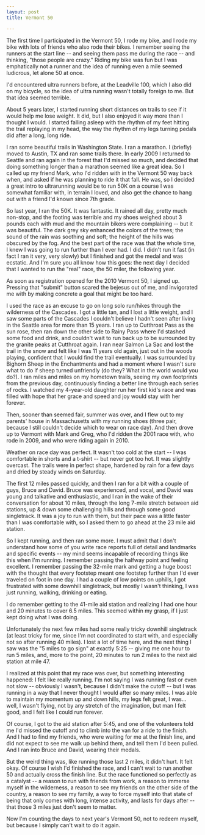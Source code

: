 ```yaml
---
layout: post
title: Vermont 50

---
```

The first time I participated in the Vermont 50, I rode my bike, and I rode my bike with lots of friends who also rode their bikes. I remember seeing the runners at the start line -- and seeing them pass me during the race -- and thinking, "those people are crazy." Riding my bike was fun but I was emphatically not a runner and the idea of running even a mile seemed ludicrous, let alone 50 at once.  
  
I'd encountered ultra runners before, at the Leadville 100, which I also did on my bicycle, so the idea of ultra running wasn't totally foreign to me. But that idea seemed terrible.  
  
About 5 years later, I started running short distances on trails to see if it would help me lose weight. It did, but I also enjoyed it way more than I thought I would. I started falling asleep with the rhythm of my feet hitting the trail replaying in my head, the way the rhythm of my legs turning pedals did after a long, long ride.  
  
I ran some beautiful trails in Washington State. I ran a marathon. I \(briefly\) moved to Austin, TX and ran some trails there. In early 2009 I returned to Seattle and ran again in the forest that I'd missed so much, and decided that doing something longer than a marathon seemed like a great idea. So I called up my friend Mark, who I'd ridden with in the Vermont 50 way back when, and asked if he was planning to ride it that fall. He was, so I decided a great intro to ultrarunning would be to run 50K on a course I was somewhat familiar with, in terrain I loved, and also get the chance to hang out with a friend I'd known since 7th grade.  
  
So last year, I ran the 50K. It was fantastic. It rained all day, pretty much non-stop, and the footing was terrible and my shoes weighed about 3 pounds each with mud and the mountain bikers were complaining -- but it was beautiful. The dark grey sky enhanced the colors of the trees; the sound of the rain was soothing and soft; the height of the hills was obscured by the fog. And the best part of the race was that the whole time, I knew I was going to run further than I ever had. I did. I didn't run it fast \(in fact I ran it very, very slowly\) but I finished and got the medal and was ecstatic. And I'm sure you all know how this goes: the next day I decided that I wanted to run the "real" race, the 50 miler, the following year.  
  
As soon as registration opened for the 2010 Vermont 50, I signed up. Pressing that "submit" button scared the bejesus out of me, and invigorated me with by making concrete a goal that might be too hard.  
  
I used the race as an excuse to go on long solo run/hikes through the wilderness of the Cascades. I got a little tan, and I lost a little weight, and I saw some parts of the Cascades I couldn't believe I hadn't seen after living in the Seattle area for more than 15 years. I ran up to Cutthroat Pass as the sun rose, then ran down the other side to Rainy Pass where I'd stashed some food and drink, and couldn't wait to run back up to be surrounded by the granite peaks at Cutthroat again. I ran near Salmon La Sac and lost the trail in the snow and felt like I was 11 years old again, just out in the woods playing, confident that I would find the trail eventually. I was surrounded by Bighorn Sheep in the Enchantments and had a moment where I wasn't sure what to do if sheep turned unfriendly \(do they? What in the world would you do?\). I ran miles and miles on my hometown trails, seeing my own footprints from the previous day, continuously finding a better line through each series of rocks. I watched my 4-year-old daughter run her first kid's race and was filled with hope that her grace and speed and joy would stay with her forever.  
  
Then, sooner than seemed fair, summer was over, and I flew out to my parents' house in Massachusetts with my running shoes \(three pair, because I still couldn't decide which to wear on race day\). And then drove up to Vermont with Mark and Greg, who I'd ridden the 2001 race with, who rode in 2009, and who were riding again in 2010.  
  
Weather on race day was perfect. It wasn't too cold at the start -- I was comfortable in shorts and a t-shirt -- but never got too hot. It was slightly overcast. The trails were in perfect shape, hardened by rain for a few days and dried by steady winds on Saturday.  
  
The first 12 miles passed quickly, and then I ran for a bit with a couple of guys, Bruce and David. Bruce was experienced, and vocal, and David was young and talkative and enthusiastic, and I ran in the wake of their conversation for about 10 miles, through the long 7-mile stretch between aid stations, up & down some challenging hills and through some good singletrack. It was a joy to run with them, but their pace was a little faster than I was comfortable with, so I asked them to go ahead at the 23 mile aid station.  
  
So I kept running, and then ran some more. I must admit that I don't understand how some of you write race reports full of detail and landmarks and specific events -- my mind seems incapable of recording things like this when I'm running. I remember passing the halfway point and feeling excellent. I remember passing the 32-mile mark and getting a huge boost with the thought that every footstep meant one footstep further than I'd ever traveled on foot in one day. I had a couple of low points on uphills, I got frustrated with some downhill singletrack, but mostly I wasn't thinking, I was just running, walking, drinking or eating.  
  
I do remember getting to the 41-mile aid station and realizing I had one hour and 20 minutes to cover 6.5 miles. This seemed within my grasp, if I just kept doing what I was doing.  
  
Unfortunately the next few miles had some really tricky downhill singletrack \(at least tricky for me, since I'm not coordinated to start with, and especially not so after running 40 miles\). I lost a lot of time here, and the next thing I saw was the "5 miles to go sign" at exactly 5:25 -- giving me one hour to run 5 miles, and, more to the point, 20 minutes to run 2 miles to the next aid station at mile 47.  
  
I realized at this point that my race was over, but something interesting happened: I felt like really running. I'm not saying I was running fast or even not slow -- obviously I wasn't, because I didn't make the cutoff -- but I was running in a way that I never thought I would after so many miles. I was able to maintain my momentum up and down hills, my legs felt great, I was... well, I wasn't flying, not by any stretch of the imagination, but man I felt good, and I felt like I could run forever.  
  
Of course, I got to the aid station after 5:45, and one of the volunteers told me I'd missed the cutoff and to climb into the van for a ride to the finish. And I had to find my friends, who were waiting for me at the finish line, and did not expect to see me walk up behind them, and tell them I'd been pulled. And I ran into Bruce and David, wearing their medals.  
  
But the weird thing was, like running those last 2 miles, it didn't hurt. It felt okay. Of course I wish I'd finished the race, and I can't wait to run another 50 and actually cross the finish line. But the race functioned so perfectly as a catalyst -- a reason to run with friends from work, a reason to immerse myself in the wilderness, a reason to see my friends on the other side of the country, a reason to see my family, a way to force myself into that state of being that only comes with long, intense activity, and lasts for days after -- that those 3 miles just don't seem to matter.  
  
Now I'm counting the days to next year's Vermont 50, not to redeem myself, but because I simply can't wait to do it again.
